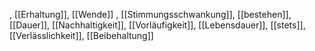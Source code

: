 , [[Erhaltung]], [[Wende]]
, [[Stimmungsschwankung]], [[bestehen]], [[Dauer]], [[Nachhaltigkeit]], [[Vorläufigkeit]], [[Lebensdauer]], [[stets]], [[Verlässlichkeit]], [[Beibehaltung]]
